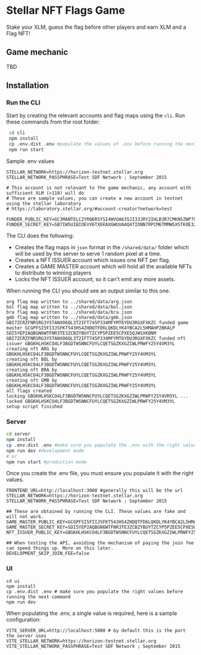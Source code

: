 # Stellar NFT Flags Game

Stake your XLM, guess the flag before other players and earn XLM and a Flag NFT!

## Game mechanic

TBD

## Installation

### Run the CLI

Start by creating the relevant accounts and flag maps using the `cli`. Run these commands from the root folder:

```bash
 cd cli
 npm install
 cp .env.dist .env #populate the values of .env before running the next command
 npm run start
```

Sample .env values

```
STELLAR_NETWORK=https://horizon-testnet.stellar.org
STELLAR_NETWORK_PASSPHRASE=Test SDF Network ; September 2015

# This account is not relevant to the game mechanic, any account with sufficient XLM (>110) will do
# These are sample values, you can create a new account in testnet using the stellar laboratory
# https://laboratory.stellar.org/#account-creator?network=test

FUNDER_PUBLIC_KEY=GC3MANTELC2YRQ6RSYSI4WVOA63SJI33JRY2IHLB3R7CMKN5ZWP7GOOL
FUNDER_SECRET_KEY=SB7IW5UIBIOEVV6TXEKAXGWUUAAQ4TIDNN7RPCM6TMMW5X5TKOE32XQB
```

The CLI does the following:

* Creates the flag maps in `json` format in the `/shared/data/` folder which will be used by the server to serve 1
  random pixel at a time.
* Creates a NFT ISSUER account which issues one NFT per flag.
* Creates a GAME MASTER account which will hold all the available NFTs to distribute to winning players
* Locks the NFT ISSUER account, so it can't emit any more assets.

When running the CLI you should see an output similar to this one.

```
arg flag map written to ../shared/data/arg.json
bol flag map written to ../shared/data/bol.json
bra flag map written to ../shared/data/bra.json
gmb flag map written to ../shared/data/gmb.json
GBI7ZCRZFNRSRG3Y5TANXO6QL3T2IFT745P334MFYMT6YDU3RGXFXKZC funded game master GCGPFSI5FIIJSFKT543HS4ZHDQTFD6LQKDLYK4YBCA2L5HMAHP2BKALP SDI5YEP2AQBGN6WTFNR3TE3ZCBZYBUYTZCYP5PZEE5CPXE5QJWSXKBNM
GBI7ZCRZFNRSRG3Y5TANXO6QL3T2IFT745P334MFYMT6YDU3RGXFXKZC funded nft issuer GBGKHLHSKCO4LF3BGDTWSNNCFUYLCQETSGZKXGZIWLPRWFY25Y4VM3YL
creating nft ARG by GBGKHLHSKCO4LF3BGDTWSNNCFUYLCQETSGZKXGZIWLPRWFY25Y4VM3YL
creating nft BOL by GBGKHLHSKCO4LF3BGDTWSNNCFUYLCQETSGZKXGZIWLPRWFY25Y4VM3YL
creating nft BRA by GBGKHLHSKCO4LF3BGDTWSNNCFUYLCQETSGZKXGZIWLPRWFY25Y4VM3YL
creating nft GMB by GBGKHLHSKCO4LF3BGDTWSNNCFUYLCQETSGZKXGZIWLPRWFY25Y4VM3YL
all flags created
locking GBGKHLHSKCO4LF3BGDTWSNNCFUYLCQETSGZKXGZIWLPRWFY25Y4VM3YL ...
locked GBGKHLHSKCO4LF3BGDTWSNNCFUYLCQETSGZKXGZIWLPRWFY25Y4VM3YL
setup script finished
```

### Server

```bash
cd server
npm install
cp .env.dist .env #make sure you populate the .env with the right values
npm run dev #development mode
# or
npm run start #production mode
```

Once you create the .env file, you must ensure you populate it with the right values.

```
FRONTEND_URL=http://localhost:3000 #generally this will be the url
STELLAR_NETWORK=https://horizon-testnet.stellar.org
STELLAR_NETWORK_PASSPHRASE=Test SDF Network ; September 2015

## These are obtained by running the CLI. These values are fake and will not work.
GAME_MASTER_PUBLIC_KEY=GCGPFSI5FIIJSFKT543HS4ZHDQTFD6LQKDLYK4YBCA2L5HMAHP2BKALA
GAME_MASTER_SECRET_KEY=SDI5YEP2AQBGN6WTFNR3TE3ZCBZYBUYTZCYP5PZEE5CPXE5QJWSXKBNN
NFT_ISSUER_PUBLIC_KEY=GBGKHLHSKCO4LF3BGDTWSNNCFUYLCQETSGZKXGZIWLPRWFY25Y4VM3A2

## When testing the API, avoiding the mechanism of paying the join fee can speed things up. More on this later.
DEVELOPMENT_SKIP_JOIN_FEE=false
```

### UI

```
cd ui
npm install
cp .env.dist .env # make sure you populate the right values before running the next command
npm run dev
```

When populating the .env, a single value is required, here is a sample configuration:

```
VITE_SERVER_URL=http://localhost:5000 # by default this is the port the server uses
VITE_STELLAR_NETWORK=https://horizon-testnet.stellar.org
VITE_STELLAR_NETWORK_PASSPHRASE=Test SDF Network ; September 2015
```
